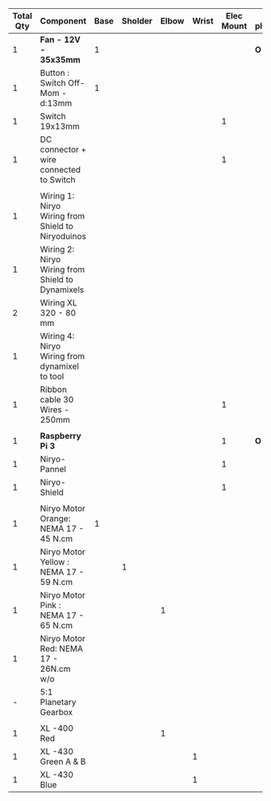 


| Total Qty  | Component | Base | Sholder | Elbow | Wrist | Elec Mount |In place|
|------------|-----------|------|---------|-------|------ | -----------|--------|
| 1          | <strong>Fan - 12V - 35x35mm</strong>  | 1 |  |  |  |  |<strong>O</strong> |
| 1          | Button : Switch Off-Mom - d:13mm | 1 |  |  |  |  |  |
| 1          | Switch 19x13mm |  |  |  |  | 1 |  |
| 1          | DC connector + wire connected to Switch |  |  |  |  | 1 |  |
|  |  |  |  |  |  |  |  |
| 1          | Wiring 1: Niryo Wiring from Shield to Niryoduinos |  |  |  |  |  |  |
| 1          | Wiring 2: Niryo Wiring from Shield to Dynamixels |  |  |  |  |  |  |
| 2          | Wiring XL 320 - 80 mm |  |  |  |  |  |  |
| 1          | Wiring 4: Niryo Wiring from dynamixel to tool |  |  |  |  |  |  |
| 1          | Ribbon cable 30 Wires - 250mm |  |  |  |  | 1 |  |
|  |  |  |  |  |  |  |  |
| 1          | <strong>Raspberry Pi 3</strong> |  |  |  |  | 1 | <strong>O</strong> |
| 1          | Niryo-Pannel |  |  |  |  | 1 |  |
| 1          | Niryo-Shield |  |  |  |  | 1 |  |
|  |  |  |  |  |  |  |  |
| 1          | Niryo Motor Orange: NEMA 17 - 45 N.cm	 | 1 |  |  |  |  |  |
| 1          | Niryo Motor Yellow : NEMA 17 - 59 N.cm	 |  | 1 |  |  |  |  |
| 1          | Niryo Motor Pink : NEMA 17 - 65 N.cm	 |  |  | 1 |  |  |  |
| 1          | Niryo Motor Red: NEMA 17 - 26N.cm w/o |  |  |  |  |  |  |
| -          | 5:1 Planetary Gearbox |  |  |  |  |  |  |
|  |  |  |  |  |  |  |  |
| 1          | XL -400 Red |  |  | 1 |  |  |  |
| 1          | XL -430 Green A & B |  |  |  | 1 |  |  |
| 1          | XL -430 Blue |  |  |  | 1 |  |  |

